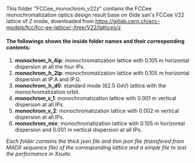 This folder "FCCee_monochrom_v22z" contains the FCCee monochromatization optics design result base on Oide san's FCCee V22 lattice of Z mode, downloaded from https://gitlab.cern.ch/acc-models/fcc/fcc-ee-lattice/-/tree/V22/lattices/z


#### The followings shows the inside folder names and their corresponding contents:

1. **monochrom_h_4ip**: monochromatization lattice with 0.105 m horizontal dispersion at all the four IPs.
2. **monochrom_h_2ip**: monochromatization lattice with 0.105 m horizontal dispersion at IP.A and IP.G.
3. **monochrom_h_d0**: standard mode (62.5 GeV) lattice with the monochromatization orbit.
4. **monochrom_v_1**: monochromatization lattice with 0.001 m vertical dispersion at all IPs.
5. **monochrom_v_2**: monochromatization lattice with 0.002 m vertical dispersion at all IPs.
6. **monochrom_mix**: monochromatization lattice with 0.105 m horizontal dispersion and 0.001 m vertical dispersion at all IPs.

*Each folder contains the thick json file and thin json file (transfered from MADX sequence file) of the corresponding lattice and a simple file to test the performance in Xsuite.*